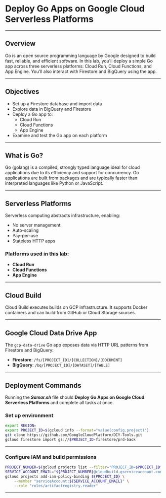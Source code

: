 # Deploy Go Apps on Google Cloud Serverless Platforms

---

## Overview

Go is an open source programming language by Google designed to build fast, reliable, and efficient software. In this lab, you'll deploy a simple Go app across three serverless platforms: Cloud Run, Cloud Functions, and App Engine. You'll also interact with Firestore and BigQuery using the app.

---

## Objectives

- Set up a Firestore database and import data
- Explore data in BigQuery and Firestore
- Deploy a Go app to:
  - Cloud Run
  - Cloud Functions
  - App Engine
- Examine and test the Go app on each platform

---

## What is Go?

Go (golang) is a compiled, strongly typed language ideal for cloud applications due to its efficiency and support for concurrency. Go applications are built from packages and are typically faster than interpreted languages like Python or JavaScript.

---

## Serverless Platforms

Serverless computing abstracts infrastructure, enabling:
- No server management
- Auto-scaling
- Pay-per-use
- Stateless HTTP apps

### Platforms used in this lab:
- **Cloud Run**
- **Cloud Functions**
- **App Engine**

---

## Cloud Build

Cloud Build executes builds on GCP infrastructure. It supports Docker containers and can build from GitHub or Cloud Storage sources.

---

## Google Cloud Data Drive App

The `gcp-data-drive` Go app exposes data via HTTP URL patterns from Firestore and BigQuery:

- **Firestore**: `/fs/[PROJECT_ID]/[COLLECTION]/[DOCUMENT]`
- **BigQuery**: `/bq/[PROJECT_ID]/[DATASET]/[TABLE]`

---

## Deployment Commands
Running the ***Samar.sh*** file should **Deploy Go Apps on Google Cloud Serverless Platforms** and complete all tasks at once.

### Set up environment

```bash
export REGION=
export PROJECT_ID=$(gcloud info --format="value(config.project)")
git clone https://github.com/GoogleCloudPlatform/DIY-Tools.git
gcloud firestore import gs://$PROJECT_ID-firestore/prd-back
```
---

### Configure IAM and build permissions

```bash
PROJECT_NUMBER=$(gcloud projects list --filter="PROJECT_ID=$PROJECT_ID" --format="value(PROJECT_NUMBER)")
SERVICE_ACCOUNT_EMAIL="${PROJECT_NUMBER}@cloudbuild.gserviceaccount.com"
gcloud projects add-iam-policy-binding ${PROJECT_ID} \
    --member "serviceAccount:${SERVICE_ACCOUNT_EMAIL}" \
    --role "roles/artifactregistry.reader"
```
---

